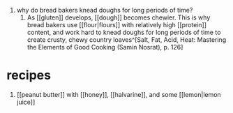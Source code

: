 1. why do bread bakers knead doughs for long periods of time?
	1. As [[gluten]] develops, [[dough]] becomes chewier. This is why bread bakers use [[flour|flours]] with relatively high [[protein]] content, and work hard to knead doughs for long periods of time to create crusty, chewy country loaves^[Salt, Fat, Acid, Heat: Mastering the Elements of Good Cooking (Samin Nosrat), p. 126]

# recipes
1. [[peanut butter]] with [[honey]], [[halvarine]], and some [[lemon|lemon juice]]